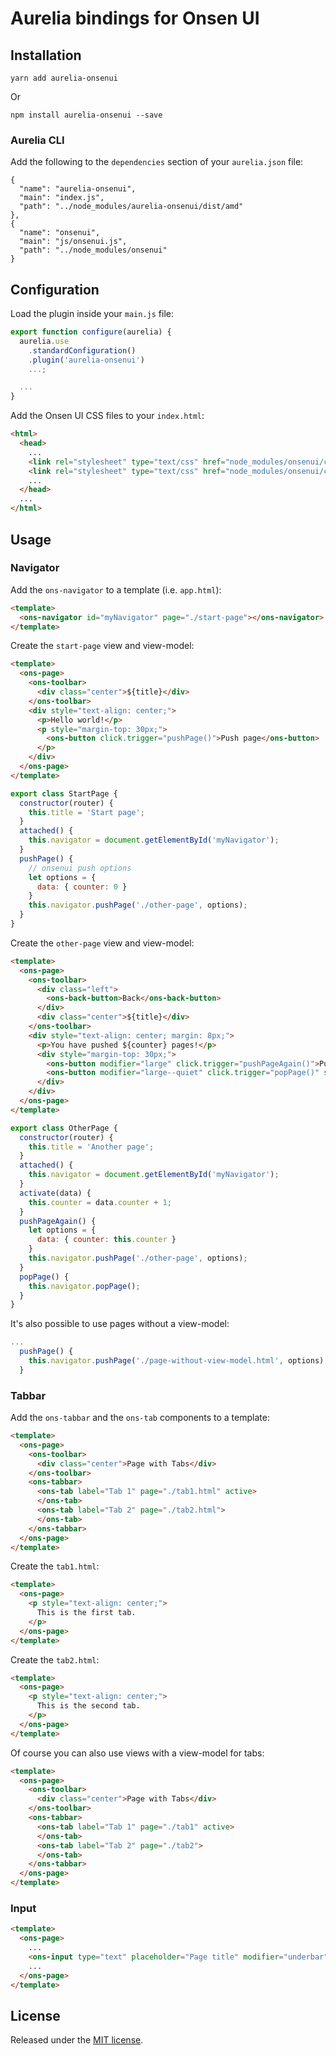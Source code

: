 # Aurelia bindings for Onsen UI

## Installation

```shell
yarn add aurelia-onsenui
```

Or

```shell
npm install aurelia-onsenui --save
```

### Aurelia CLI

Add the following to the `dependencies` section of your `aurelia.json` file:

```
{
  "name": "aurelia-onsenui",
  "main": "index.js",
  "path": "../node_modules/aurelia-onsenui/dist/amd"
},
{
  "name": "onsenui",
  "main": "js/onsenui.js",
  "path": "../node_modules/onsenui"
}
```

## Configuration

Load the plugin inside your `main.js` file:

```javascript
export function configure(aurelia) {
  aurelia.use
    .standardConfiguration()
    .plugin('aurelia-onsenui')
    ...;

  ...
}
```

Add the Onsen UI CSS files to your `index.html`:

```html
<html>
  <head>
    ...
    <link rel="stylesheet" type="text/css" href="node_modules/onsenui/css/onsenui.css">
    <link rel="stylesheet" type="text/css" href="node_modules/onsenui/css/onsen-css-components.css">
    ...
  </head>
  ...
</html>
```

## Usage

### Navigator

Add the `ons-navigator` to a template (i.e. `app.html`):

```html
<template>
  <ons-navigator id="myNavigator" page="./start-page"></ons-navigator>
</template>
```

Create the `start-page` view and view-model:

```html
<template>
  <ons-page>
    <ons-toolbar>
      <div class="center">${title}</div>
    </ons-toolbar>
    <div style="text-align: center;">
      <p>Hello world!</p>
      <p style="margin-top: 30px;">
        <ons-button click.trigger="pushPage()">Push page</ons-button>
      </p>
    </div>
  </ons-page>
</template>
```

```javascript
export class StartPage {
  constructor(router) {
    this.title = 'Start page';
  }
  attached() {
    this.navigator = document.getElementById('myNavigator');
  }
  pushPage() {
    // onsenui push options
    let options = {
      data: { counter: 0 }
    }
    this.navigator.pushPage('./other-page', options);
  }
}
```

Create the `other-page` view and view-model:

```html
<template>
  <ons-page>
    <ons-toolbar>
      <div class="left">
        <ons-back-button>Back</ons-back-button>
      </div>
      <div class="center">${title}</div>
    </ons-toolbar>
    <div style="text-align: center; margin: 8px;">
      <p>You have pushed ${counter} pages!</p>
      <div style="margin-top: 30px;">
        <ons-button modifier="large" click.trigger="pushPageAgain()">Push more</ons-button>
        <ons-button modifier="large--quiet" click.trigger="popPage()" style="padding-top: 4px;">Pop page</ons-button>
      </div>
    </div>
  </ons-page>
</template>
```

```javascript
export class OtherPage {
  constructor(router) {
    this.title = 'Another page';
  }
  attached() {
    this.navigator = document.getElementById('myNavigator');
  }
  activate(data) {
    this.counter = data.counter + 1;
  }
  pushPageAgain() {
    let options = {
      data: { counter: this.counter }
    }
    this.navigator.pushPage('./other-page', options);
  }
  popPage() {
    this.navigator.popPage();
  }
}
```

It's also possible to use pages without a view-model:

```javascript
...
  pushPage() {
    this.navigator.pushPage('./page-without-view-model.html', options);
  }
```

### Tabbar

Add the `ons-tabbar` and the `ons-tab` components to a template:

```html
<template>
  <ons-page>
    <ons-toolbar>
      <div class="center">Page with Tabs</div>
    </ons-toolbar>
    <ons-tabbar>
      <ons-tab label="Tab 1" page="./tab1.html" active>
      </ons-tab>
      <ons-tab label="Tab 2" page="./tab2.html">
      </ons-tab>
    </ons-tabbar>
  </ons-page>
</template>
```

Create the `tab1.html`:

```html
<template>
  <ons-page>
    <p style="text-align: center;">
      This is the first tab.
    </p>
  </ons-page>
</template>
```

Create the `tab2.html`:

```html
<template>
  <ons-page>
    <p style="text-align: center;">
      This is the second tab.
    </p>
  </ons-page>
</template>
```

Of course you can also use views with a view-model for tabs:

```html
<template>
  <ons-page>
    <ons-toolbar>
      <div class="center">Page with Tabs</div>
    </ons-toolbar>
    <ons-tabbar>
      <ons-tab label="Tab 1" page="./tab1" active>
      </ons-tab>
      <ons-tab label="Tab 2" page="./tab2">
      </ons-tab>
    </ons-tabbar>
  </ons-page>
</template>
```

### Input

```html
<template>
  <ons-page>
    ...
    <ons-input type="text" placeholder="Page title" modifier="underbar" float value.bind="title"></ons-input>
    ...
  </ons-page>
</template>
```



## License ##

Released under the [MIT license][license].


[license]: ./LICENSE
